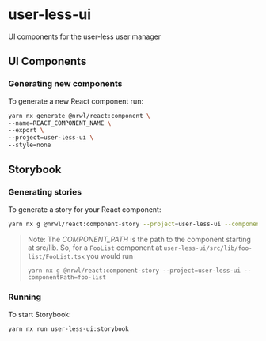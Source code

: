 # user-less-ui

UI components for the user-less user manager

## UI Components
### Generating new components
To generate a new React component run:
```bash
yarn nx generate @nrwl/react:component \
--name=REACT_COMPONENT_NAME \
--export \
--project=user-less-ui \
--style=none
```
## Storybook

### Generating stories
To generate a story for your React component: 

```bash
yarn nx g @nrwl/react:component-story --project=user-less-ui --componentPath=COMPONENT_PATH
```
> Note: The _COMPONENT_PATH_ is the path to the component starting at src/lib. So, for a `FooList` component 
> at `user-less-ui/src/lib/foo-list/FooList.tsx` you would run 
>
> `yarn nx g @nrwl/react:component-story --project=user-less-ui --componentPath=foo-list`

### Running

To start Storybook:

```bash 
yarn nx run user-less-ui:storybook
```
